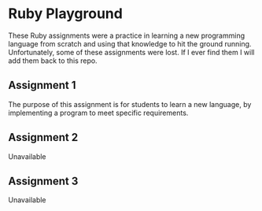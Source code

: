 # Ruby Playground
These Ruby assignments were a practice in learning a new programming language from scratch and using that knowledge to hit the ground running. Unfortunately, some of these assignments were lost. If I ever find them I will add them back to this repo.

## Assignment 1
The purpose of this assignment is for students to learn a new language, by implementing a program 
to meet specific requirements.

## Assignment 2
Unavailable

## Assignment 3
Unavailable
